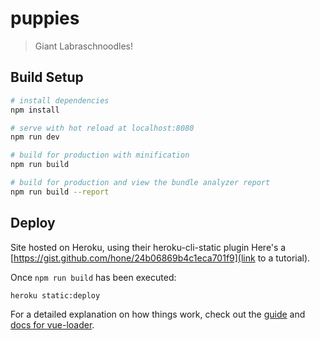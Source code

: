 # puppies

> Giant Labraschnoodles!

## Build Setup

``` bash
# install dependencies
npm install

# serve with hot reload at localhost:8080
npm run dev

# build for production with minification
npm run build

# build for production and view the bundle analyzer report
npm run build --report
```

## Deploy
Site hosted on Heroku, using their heroku-cli-static plugin
Here's a [https://gist.github.com/hone/24b06869b4c1eca701f9](link to a tutorial).

Once `npm run build` has been executed:

``` bash
heroku static:deploy
```

For a detailed explanation on how things work, check out the [guide](http://vuejs-templates.github.io/webpack/) and [docs for vue-loader](http://vuejs.github.io/vue-loader).
